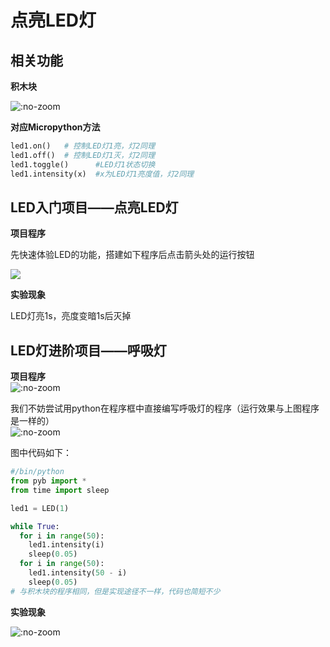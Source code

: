 # 点亮LED灯 

## 相关功能  

**积木块** 

![](https://s2.ax1x.com/2019/08/23/mDuTV1.png ':no-zoom')  

**对应Micropython方法**  

```python
led1.on()   # 控制LED灯1亮，灯2同理
led1.off()  # 控制LED灯1灭，灯2同理
led1.toggle()      #LED灯1状态切换
led1.intensity(x)  #x为LED灯1亮度值，灯2同理
```

##  LED入门项目——点亮LED灯  

**项目程序**

先快速体验LED的功能，搭建如下程序后点击箭头处的运行按钮

![](https://s2.ax1x.com/2019/08/23/mDuShT.png)  

**实验现象** 

LED灯亮1s，亮度变暗1s后灭掉 


## LED灯进阶项目——呼吸灯  

**项目程序**  
![](https://s2.ax1x.com/2019/08/23/mDl4W6.png ':no-zoom')  

我们不妨尝试用python在程序框中直接编写呼吸灯的程序（运行效果与上图程序是一样的）  
![](https://s2.ax1x.com/2019/08/23/mD1c1f.png ':no-zoom')  

图中代码如下：
```python
#/bin/python
from pyb import *
from time import sleep

led1 = LED(1)

while True:
  for i in range(50):
    led1.intensity(i)
    sleep(0.05)
  for i in range(50):
    led1.intensity(50 - i)
    sleep(0.05)
# 与积木块的程序相同，但是实现途径不一样，代码也简短不少
```

**实验现象** 
  
![](/images/m2_10.gif ':no-zoom')  
